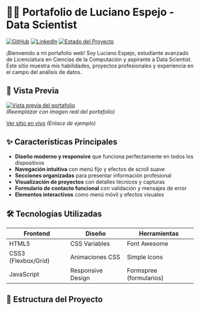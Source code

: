 # 👨‍💻 Portafolio de Luciano Espejo - Data Scientist

[![GitHub](https://img.shields.io/badge/GitHub-Portafolio-blue)](https://github.com/Shifu42Xd/portafolio)
[![LinkedIn](https://img.shields.io/badge/LinkedIn-Perfil-blue?logo=linkedin)](https://www.linkedin.com/in/lucianoespejo/)
[![Estado del Proyecto](https://img.shields.io/badge/Estado-Desarrollo%20Activo-brightgreen)]()

¡Bienvenido a mi portafolio web! Soy Luciano Espejo, estudiante avanzado de Licenciatura en Ciencias de la Computación y aspirante a Data Scientist. Este sitio muestra mis habilidades, proyectos profesionales y experiencia en el campo del análisis de datos.

## 🚀 Vista Previa

[![Vista previa del portafolio](https://via.placeholder.com/800x400?text=Screenshot+del+Portafolio)](https://lucianoespejo.com)  
*(Reemplazar con imagen real del portafolio)*

[Ver sitio en vivo](https://portafolielucianoespejo.vercel.app/) *(Enlace de ejemplo)*

## ✨ Características Principales

- **Diseño moderno y responsive** que funciona perfectamente en todos los dispositivos
- **Navegación intuitiva** con menú fijo y efectos de scroll suave
- **Secciones organizadas** para presentar información profesional
- **Visualización de proyectos** con detalles técnicos y capturas
- **Formulario de contacto funcional** con validación y mensajes de error
- **Elementos interactivos** como menú móvil y efectos visuales

## 🛠️ Tecnologías Utilizadas

| Frontend          | Diseño              | Herramientas         |
|-------------------|---------------------|----------------------|
| HTML5             | CSS Variables       | Font Awesome         |
| CSS3 (Flexbox/Grid)| Animaciones CSS     | Simple Icons         |
| JavaScript        | Responsive Design   | Formspree (formularios) |

## 📂 Estructura del Proyecto
